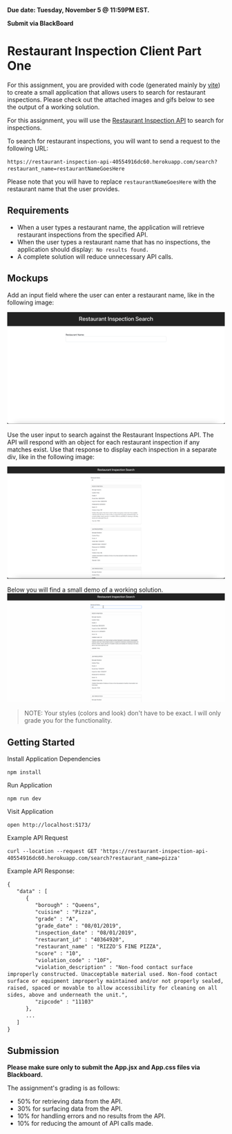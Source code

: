**Due date: Tuesday, November 5 @ 11:59PM EST.**

**Submit via BlackBoard**

# Restaurant Inspection Client Part One

For this assignment, you are provided with code (generated mainly by [vite](https://vitejs.dev/guide/)) to create a small application that allows users to search for restaurant inspections. Please check out the attached images and gifs below to see the output of a working solution.

For this assignment, you will use the [Restaurant Inspection API](https://restaurant-inspection-api-40554916dc60.herokuapp.com/) to search for inspections.

To search for restaurant inspections, you will want to send a request to the following URL:
```
https://restaurant-inspection-api-40554916dc60.herokuapp.com/search?restaurant_name=restaurantNameGoesHere
```

Please note that you will have to replace `restaurantNameGoesHere` with the restaurant name that the user provides.

## Requirements

- When a user types a restaurant name, the application will retrieve restaurant inspections from the specified API.
- When the user types a restaurant name that has no inspections, the application should display:` No results found.`
- A complete solution will reduce unnecessary API calls.

## Mockups

Add an input field where the user can enter a restaurant name, like in the following image:

![Input field For Searching Restaurant Inspections](input_field.png)

Use the user input to search against the Restaurant Inspections API. The API will respond with an object for each restaurant inspection if any matches exist. Use that response to display each inspection in a separate div, like in the following image:

![Display Inspection Results](search_results.png)

Below you will find a small demo of a working solution.
![Working Solution Demo](demo.gif)

> NOTE: Your styles (colors and look) don't have to be exact. I will only grade you for the functionality.

## Getting Started
Install Application Dependencies
```
npm install
```

Run Application
```
npm run dev
```

Visit Application
```
open http://localhost:5173/
```

Example API Request
```
curl --location --request GET 'https://restaurant-inspection-api-40554916dc60.herokuapp.com/search?restaurant_name=pizza'
```

Example API Response:
```
{
   "data" : [
      {
         "borough" : "Queens",
         "cuisine" : "Pizza",
         "grade" : "A",
         "grade_date" : "08/01/2019",
         "inspection_date" : "08/01/2019",
         "restaurant_id" : "40364920",
         "restaurant_name" : "RIZZO'S FINE PIZZA",
         "score" : "10",
         "violation_code" : "10F",
         "violation_description" : "Non-food contact surface improperly constructed. Unacceptable material used. Non-food contact surface or equipment improperly maintained and/or not properly sealed, raised, spaced or movable to allow accessibility for cleaning on all sides, above and underneath the unit.",
         "zipcode" : "11103"
      },
      ...
   ]
}
```

## Submission

**Please make sure only to submit the App.jsx and App.css files via Blackboard.**

The assignment's grading is as follows:
  - 50% for retrieving data from the API.
  - 30% for surfacing data from the API.
  - 10% for handling errors and no results from the API.
  - 10% for reducing the amount of API calls made.
